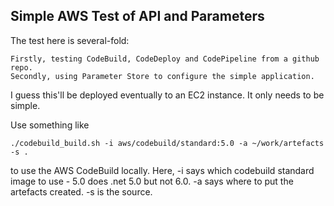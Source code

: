 ## Simple AWS Test of API and Parameters ##

The test here is several-fold:

    Firstly, testing CodeBuild, CodeDeploy and CodePipeline from a github repo.
    Secondly, using Parameter Store to configure the simple application.

I guess this'll be deployed eventually to an EC2 instance.  It only needs to be simple.

Use something like

    ./codebuild_build.sh -i aws/codebuild/standard:5.0 -a ~/work/artefacts -s .

to use the AWS CodeBuild locally.  Here, -i says which codebuild standard image to use - 5.0 does .net 5.0 but not 6.0.  -a says where to put the artefacts created. -s is the source.
